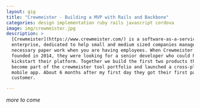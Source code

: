 ```yaml
---
layout: gig
title: "Crewmeister - Building a MVP with Rails and Backbone"
categories: design implementation ruby rails javascript cordova
image: img/crewmeister.jpg
description: >
  [Crewmeister](https://www.crewmeister.com/) is a software-as-a-service
  enterprise, dedicated to help small and medium sized companies manage all the
  necessary paper work when you are having employees. When Crewmeister was
  founded in 2014, they were looking for a senior developer who could help
  kickstart their platform. Together we build the first two products that would
  become part of the crewmeister tool portfolio and launched a cross-platform
  mobile app. About 6 months after my first day they got their first paying
  customer.

---
```


_more to come_
